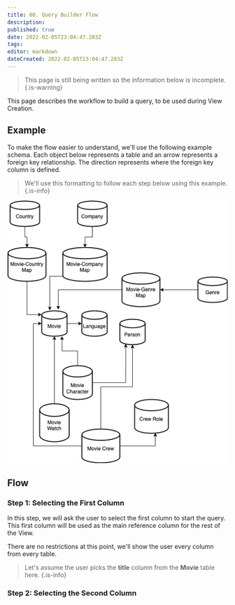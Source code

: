 ```yaml
---
title: 08. Query Builder Flow
description: 
published: true
date: 2022-02-05T23:04:47.283Z
tags: 
editor: markdown
dateCreated: 2022-02-05T23:04:47.283Z
---
```


> This page is still being written so the information below is incomplete.
{.is-warning}

This page describes the workflow to build a query, to be used during View Creation. 

## Example
To make the flow easier to understand, we'll use the following example schema. Each object below represents a table and an arrow represents a foreign key relationship. The direction represents where the foreign key column is defined.

> We'll use this formatting to follow each step below using this example.
{.is-info}


![movie_schema.png](/assets/product/specs/2022-01-views/08-query-builder-flow/movie_schema.png)

## Flow

### Step 1: Selecting the First Column

In this step, we will ask the user to select the first column to start the query. This first column will be used as the main reference column for the rest of the View. 

There are no restrictions at this point, we'll show the user every column from every table.

> Let's assume the user picks the **title** column from the **Movie** table here.
{.is-info}

### Step 2: Selecting the Second Column

